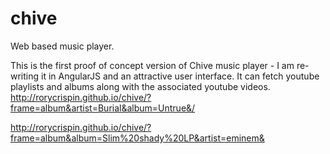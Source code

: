 chive
=====

Web based music player.


This is the first proof of concept version of Chive music player - I am re-writing it in AngularJS and an attractive user interface. 
It can fetch youtube playlists and albums along with the associated youtube videos. 
http://rorycrispin.github.io/chive/?frame=album&artist=Burial&album=Untrue&/


http://rorycrispin.github.io/chive/?frame=album&album=Slim%20shady%20LP&artist=eminem&

